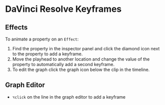 # DaVinci Resolve Keyframes

## Effects

To animate a property on an `Effect`:

1. Find the property in the inspector panel and click the diamond icon next to the property to add a keyframe.
2. Move the playhead to another location and change the value of the property to automatically add a second keyframe.
3. To edit the graph click the graph icon below the clip in the timeline.

## Graph Editor

- `⌥click` on the line in the graph editor to add a keyframe
